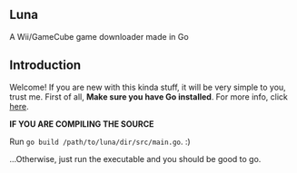 ## Luna
A Wii/GameCube game downloader made in Go

## Introduction

Welcome! If you are new with this kinda stuff, it will be very simple to you, trust me.
First of all, **Make sure you have Go installed**. 
For more info, click [here](https://golang.org/dl/).

**IF YOU ARE COMPILING THE SOURCE**

Run `go build /path/to/luna/dir/src/main.go`. :) 

...Otherwise, just run the executable and you should be good to go.
